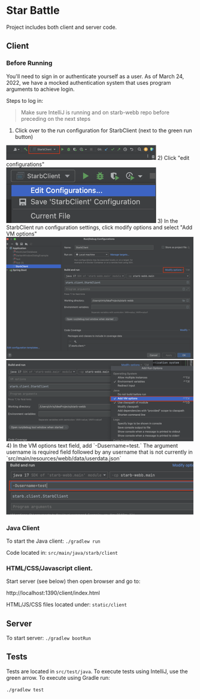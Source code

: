 # Star Battle

Project includes both client and server code.

## Client

### Before Running

You'll need to sign in or authenticate yourself as a user. As of March 24, 2022, we have a mocked authentication system
that uses program arguments to achieve login. 

Steps to log in:

> Make sure IntelliJ is running and on starb-webb repo before preceding on the next steps

1) Click over to the run configuration for StarbClient (next to the green run button)
<img src="doc/tutorial/authentication/1_authstep.png" width="400px">
2) Click "edit configurations"
<br><img src="doc/tutorial/authentication/2_authstep.png" width="400px">
3) In the StarbClient run configuration settings, click modify options and select "Add VM options"
<img src="doc/tutorial/authentication/3_authstep.png" width="500px">
<img src="doc/tutorial/authentication/4_authstep.png" width="500px">
4) In the VM options text field, add `-Dusername=test.` The argument username is required field followed by any username that is not currently in `src/main/resources/webb/data/userdata.json`
<img src="doc/tutorial/authentication/5_authstep.png" width="500px">

### Java Client

To start the Java client: `./gradlew run`

Code located in: `src/main/java/starb/client`

### HTML/CSS/Javascript client.  

Start server (see below) then open browser and go to:

http://localhost:1390/client/index.html

HTML/JS/CSS files located under: `static/client`

## Server

To start server:  `./gradlew bootRun`

## Tests

Tests are located in `src/test/java`.  To execute tests using IntelliJ,
use the green arrow.  To execute using Gradle run:

`./gradlew test`